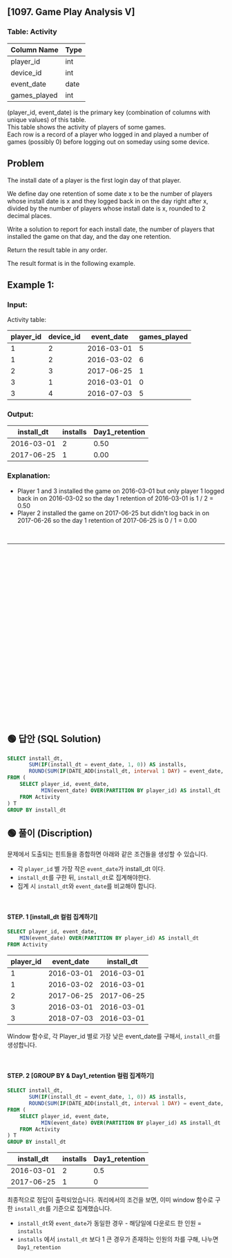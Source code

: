 ## [1097. Game Play Analysis V]

### Table: Activity


| Column Name  | Type    |
|--------------|---------|
| player_id    | int     |
| device_id    | int     |
| event_date   | date    |
| games_played | int     |

(player_id, event_date) is the primary key (combination of columns with unique values) of this table.  
This table shows the activity of players of some games.  
Each row is a record of a player who logged in and played a number of games (possibly 0) before logging out on someday using some device.  
 
## Problem 

The install date of a player is the first login day of that player.  

We define day one retention of some date x to be the number of players whose install date is x and they logged back in on the day right after x, divided by the number of players whose install date is x, rounded to 2 decimal places.  

Write a solution to report for each install date, the number of players that installed the game on that day, and the day one retention.  

Return the result table in any order.  

The result format is in the following example.  

 

## Example 1:

### Input:   

Activity table:


| player_id | device_id | event_date | games_played |
|-----------|-----------|------------|--------------|
| 1         | 2         | 2016-03-01 | 5            |
| 1         | 2         | 2016-03-02 | 6            |
| 2         | 3         | 2017-06-25 | 1            |
| 3         | 1         | 2016-03-01 | 0            |
| 3         | 4         | 2016-07-03 | 5            |

### Output: 

| install_dt | installs | Day1_retention |
|------------|----------|----------------|
| 2016-03-01 | 2        | 0.50           |
| 2017-06-25 | 1        | 0.00           |

### Explanation: 

* Player 1 and 3 installed the game on 2016-03-01 but only player 1 logged back in on 2016-03-02 so the day 1 retention of 2016-03-01 is 1 / 2 = 0.50  
* Player 2 installed the game on 2017-06-25 but didn't log back in on 2017-06-26 so the day 1 retention of 2017-06-25 is 0 / 1 = 0.00




<br/>

---

<br/>
<br/>
<br/>
<br/>
<br/>
<br/>
<br/>
<br/>
<br/>
<br/>
<br/>
<br/>
<br/>
<br/>
<br/>
<br/>
<br/>
<br/>
<br/>
<br/>
<br/>
<br/>
<br/>


## 🟢 답안 (SQL Solution)

```sql
SELECT install_dt, 
       SUM(IF(install_dt = event_date, 1, 0)) AS installs,
       ROUND(SUM(IF(DATE_ADD(install_dt, interval 1 DAY) = event_date, 1, 0))/SUM(IF(install_dt = event_date, 1, 0)),2) AS Day1_retention
FROM (
    SELECT player_id, event_date,
           MIN(event_date) OVER(PARTITION BY player_id) AS install_dt
    FROM Activity
) T
GROUP BY install_dt
```

## 🟢 풀이 (Discription)

문제에서 도출되는 힌트들을 종합하면 아래와 같은 조건들을 생성할 수 있습니다.  

* 각 `player_id` 별 가장 작은 `event_date`가 install_dt 이다.  
* `install_dt`를 구한 뒤, `install_dt`로 집계해야한다.  
* 집계 시 `install_dt`와 `event_date`를 비교해야 합니다.   

<br/>



#### STEP. 1 [install_dt 컬럼 집계하기]  

```sql
SELECT player_id, event_date,
    MIN(event_date) OVER(PARTITION BY player_id) AS install_dt
FROM Activity
```

| player_id | event_date | install_dt |
| --------- | ---------- | ---------- |
| 1         | 2016-03-01 | 2016-03-01 |
| 1         | 2016-03-02 | 2016-03-01 |
| 2         | 2017-06-25 | 2017-06-25 |
| 3         | 2016-03-01 | 2016-03-01 |
| 3         | 2018-07-03 | 2016-03-01 |  

Window 함수로, 각 Player_id 별로 가장 낮은 event_date를 구해서, `install_dt`를 생성합니다.  

<br/>


#### STEP. 2 [GROUP BY & Day1_retention 컬럼 집계하기]  

```sql
SELECT install_dt, 
       SUM(IF(install_dt = event_date, 1, 0)) AS installs,
       ROUND(SUM(IF(DATE_ADD(install_dt, interval 1 DAY) = event_date, 1, 0))/SUM(IF(install_dt = event_date, 1, 0)),2) AS Day1_retention
FROM (
    SELECT player_id, event_date,
           MIN(event_date) OVER(PARTITION BY player_id) AS install_dt
    FROM Activity
) T
GROUP BY install_dt
```

| install_dt | installs | Day1_retention |
| ---------- | -------- | -------------- |
| 2016-03-01 | 2        | 0.5            |
| 2017-06-25 | 1        | 0              |  

최종적으로 정답이 출력되었습니다. 쿼리에서의 조건을 보면, 이미 window 함수로 구한 `install_dt`를 기준으로 집계했습니다.  

* `install_dt`와 `event_date`가 동일한 경우 - 해당일에 다운로드 한 인원 = `installs`  
* `installs` 에서 `install_dt` 보다 1 큰 경우가 존재하는 인원의 차를 구해, 나누면  `Day1_retention`  


